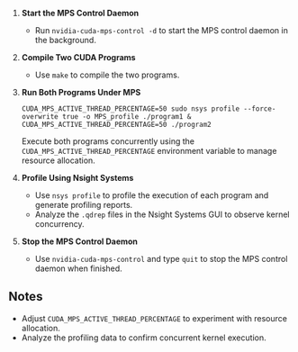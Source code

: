 1. **Start the MPS Control Daemon**
   - Run `nvidia-cuda-mps-control -d` to start the MPS control daemon in the background.

2. **Compile Two CUDA Programs**
   - Use ```make``` to compile the two programs.

3. **Run Both Programs Under MPS**
   ```
   CUDA_MPS_ACTIVE_THREAD_PERCENTAGE=50 sudo nsys profile --force-overwrite true -o MPS_profile ./program1 & CUDA_MPS_ACTIVE_THREAD_PERCENTAGE=50 ./program2 
   ```
    Execute both programs concurrently using the `CUDA_MPS_ACTIVE_THREAD_PERCENTAGE` environment variable to manage resource allocation.

4. **Profile Using Nsight Systems**
   - Use `nsys profile` to profile the execution of each program and generate profiling reports.
   - Analyze the `.qdrep` files in the Nsight Systems GUI to observe kernel concurrency.

5. **Stop the MPS Control Daemon**
   - Use `nvidia-cuda-mps-control` and type `quit` to stop the MPS control daemon when finished.

## Notes
- Adjust `CUDA_MPS_ACTIVE_THREAD_PERCENTAGE` to experiment with resource allocation.
- Analyze the profiling data to confirm concurrent kernel execution.
